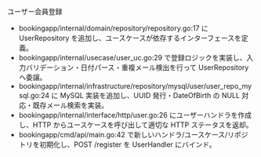 ユーザー会員登録

 - bookingapp/internal/domain/repository/repository.go:17 に UserRepository を追加し、ユースケースが依存するインターフェースを定義。
  - bookingapp/internal/usecase/user_uc.go:29 で登録ロジックを実装し、入力バリデーション・日付パース・重複メール検出を行って UserRepository へ委譲。
  - bookingapp/internal/infrastructure/repository/mysql/user/user_repo_mysql.go:24 に MySQL 実装を追加し、UUID 発行・DateOfBirth の NULL 対応・既存メール検索を実装。
  - bookingapp/internal/interface/http/user.go:26 にユーザーハンドラを作成し、HTTP からユースケースを呼び出して適切な HTTP ステータスを返却。
  - bookingapp/cmd/api/main.go:42 で新しいハンドラ/ユースケース/リポジトリを初期化し、POST /register を UserHandler にバインド。